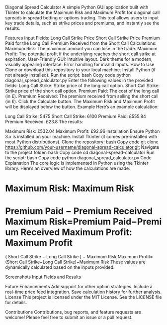 Diagonal Spread Calculator
A simple Python GUI application built with Tkinter to calculate the Maximum Risk and Maximum Profit for diagonal call spreads in spread betting or options trading. This tool allows users to input key trade details, such as strike prices and premiums, and instantly see the results.

Features
Input Fields:
Long Call Strike Price
Short Call Strike Price
Premium Paid for the Long Call
Premium Received from the Short Call
Calculations:
Maximum Risk: The maximum amount you can lose in the trade.
Maximum Profit: The potential profit if the underlying reaches the short call strike at expiration.
User-Friendly GUI:
Intuitive layout.
Dark theme for a modern, visually appealing interface.
Error handling for invalid inputs.
How to Use
Clone or download this repository to your local machine.
Install Python (if not already installed).
Run the script:
bash
Copy code
python diagonal_spread_calculator.py
Enter the following values in the provided fields:
Long Call Strike: Strike price of the long call option.
Short Call Strike: Strike price of the short call option.
Premium Paid: The cost of the long call (in £).
Premium Received: The premium received from selling the short call (in £).
Click the Calculate button.
The Maximum Risk and Maximum Profit will be displayed below the button.
Example
Here’s an example calculation:

Long Call Strike: 5475
Short Call Strike: 6100
Premium Paid: £555.84
Premium Received: £23.8
The results:

Maximum Risk: £532.04
Maximum Profit: £92.96
Installation
Ensure Python 3.x is installed on your machine.
Install Tkinter (it comes pre-installed with most Python distributions).
Clone the repository:
bash
Copy code
git clone https://github.com/your-username/diagonal-spread-calculator.git
Navigate to the project folder:
bash
Copy code
cd diagonal-spread-calculator
Run the script:
bash
Copy code
python diagonal_spread_calculator.py
Code Explanation
The core logic is implemented in Python using the Tkinter library. Here’s an overview of how the calculations are made:

Maximum Risk:
Maximum Risk
=
Premium Paid
−
Premium Received
Maximum Risk=Premium Paid−Premium Received
Maximum Profit:
Maximum Profit
=
(
Short Call Strike
−
Long Call Strike
)
−
Maximum Risk
Maximum Profit=(Short Call Strike−Long Call Strike)−Maximum Risk
These values are dynamically calculated based on the inputs provided.

Screenshots
Input Fields and Results

Future Enhancements
Add support for other option strategies.
Include a real-time price feed integration.
Save calculation history for further analysis.
License
This project is licensed under the MIT License. See the LICENSE file for details.

Contributions
Contributions, bug reports, and feature requests are welcome! Please feel free to submit an issue or a pull request.

